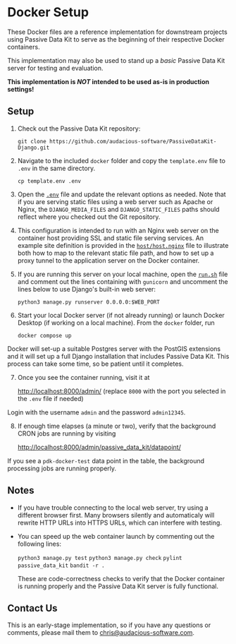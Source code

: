 # Docker Setup

These Docker files are a reference implementation for downstream projects using Passive Data Kit to serve as the beginning of their respective Docker containers.

This implementation may also be used to stand up a *basic* Passive Data Kit server for testing and evaluation.

**This implementation is *NOT* intended to be used as-is in production settings!**

## Setup

1. Check out the Passive Data Kit repository:

    ```git clone https://github.com/audacious-software/PassiveDataKit-Django.git```

2. Navigate to the included `docker` folder and copy the `template.env` file to `.env` in the same directory.

    ```cp template.env .env```

3. Open the [`.env`](https://github.com/audacious-software/PassiveDataKit-Django/blob/main/docker/template.env) file and update the relevant options as needed. Note that if you are serving static files using a web server such as Apache or Nginx, the `DJANGO_MEDIA_FILES` and `DJANGO_STATIC_FILES` paths should reflect where you checked out the Git repository.

4. This configuration is intended to run with an Nginx web server on the container host providing SSL and static file serving services. An example site definition is provided in the [`host/host.nginx`](https://github.com/audacious-software/PassiveDataKit-Django/blob/main/docker/host/host.nginx) file to illustrate both how to map to the relevant static file path, and how to set up a proxy tunnel to the application server on the Docker container.

5. If you are running this server on your local machine, open the [`run.sh`](https://github.com/audacious-software/PassiveDataKit-Django/blob/main/docker/run.sh) file and comment out the lines containing with `gunicorn` and uncomment the lines below to use Django's built-in web server:

   ```python3 manage.py runserver 0.0.0.0:$WEB_PORT```

6. Start your local Docker server (if not already running) or launch Docker Desktop (if working on a local machine). From the `docker` folder, run

    ```docker compose up```

Docker will set-up a suitable Postgres server with the PostGIS extensions and it will set up a full Django installation that includes Passive Data Kit. This process can take some time, so be patient until it completes.

7. Once you see the container running, visit it at

    [http://localhost:8000/admin/](http://localhost:8000/admin/) (replace `8000` with the port you selected in the `.env` file if needed)

Login with the username `admin` and the password `admin12345`.

8. If enough time elapses (a minute or two), verify that the background CRON jobs are running by visiting

    [http://localhost:8000/admin/passive_data_kit/datapoint/](http://localhost:8000/admin/passive_data_kit/datapoint/)

If you see a `pdk-docker-test` data point in the table, the background processing jobs are running properly.

## Notes

* If you have trouble connecting to the local web server, try using a different browser first. Many browsers silently and automaticaly will rewrite HTTP URLs into HTTPS URLs, which can interfere with testing.

* You can speed up the web container launch by commenting out the following lines:

    ```python3 manage.py test```
    ```python3 manage.py check```
    ```pylint passive_data_kit```
    ```bandit -r .```

  These are code-correctness checks to verify that the Docker container is running properly and the Passive Data Kit server is fully functional.

## Contact Us

This is an early-stage implementation, so if you have any questions or comments, please mail them to [chris@audacious-software.com](mailto:chris@audacious-software.com).
